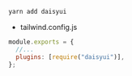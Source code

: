 ```sh
yarn add daisyui
```

- tailwind.config.js

```js
module.exports = {
  //...
  plugins: [require("daisyui")],
};
```
